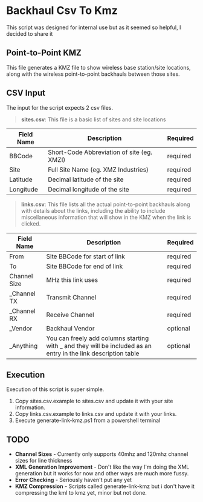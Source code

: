 # Backhaul Csv To Kmz

This script was designed for internal use but as it seemed so helpful, I decided to share it

## Point-to-Point KMZ
This file generates a KMZ file to show wireless base station/site locations, along with the wireless point-to-point backhauls between those sites. 

## CSV Input

The input for the script expects 2 csv files. 
> **sites.csv**: This file is a basic list of sites and site locations

| Field Name | Description | Required |
|----|----|----|
|BBCode|Short-Code Abbreviation of site (eg. XMZI)|required|
|Site|Full Site Name (eg. XMZ Industries)|required|
|Latitude|Decimal latitude of the site|required|
|Longitude|Decimal longitude of the site|required|

> **links.csv**: This file lists all the actual point-to-point backhauls along with details about the links, including the ability to include miscellaneous information that will show in the KMZ when the link is clicked.

| Field Name | Description | Required |
|----|----|----|
|From|Site BBCode for start of link|required|
|To|Site BBCode for end of link|required|
|Channel Size|MHz this link uses|required|
_Channel TX|Transmit Channel|required|
|_Channel RX|Receive Channel|required|
|_Vendor|Backhaul Vendor|optional|
|_Anything|You can freely add columns starting with _ and they will be included as an entry in the link description table|optional|

## Execution
Execution of this script is super simple.
1.	Copy sites.csv.example to sites.csv and update it with your site information.
2.	Copy links.csv.example to links.csv and update it with your links.
3.	Execute generate-link-kmz.ps1 from a powershell terminal

## TODO
* **Channel Sizes** - Currently only supports 40mhz and 120mhz channel sizes for line thickness
* **XML Generation Improvement** - Don't like the way I'm doing the XML generation but it works for now and other ways are much more fussy.
* **Error Checking** - Seriously haven't put any yet
* **KMZ Compression** - Scripts called generate-link-kmz but i don't have it compressing the kml to kmz yet, minor but not done. 
